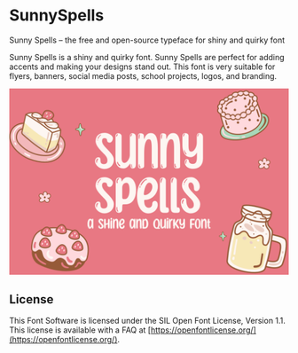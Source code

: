 # SunnySpells
Sunny Spells – the free and open-source typeface for shiny and quirky font

Sunny Spells is a shiny and quirky font. Sunny Spells are perfect for adding accents and making your designs stand out. This font is very suitable for flyers, banners, social media posts, school projects, logos, and branding.

![Sample Image](doc/image2.png)

## License

This Font Software is licensed under the SIL Open Font License,
Version 1.1. This license is available with a FAQ at
[https://openfontlicense.org/](https://openfontlicense.org/).
